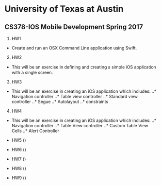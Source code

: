 # University of Texas at Austin
## CS378-IOS Mobile Development Spring 2017

1. HW1
* Create and run an OSX Command Line application using Swift.

2. HW2
* This will be an exercise in deﬁning and creating a simple iOS application with a single screen.

3. HW3
* This will be an exercise in creating an iOS application which includes:
..* Navigation controller
..* Table view controller
..* Standard view controller
..* Segue
..* Autolayout
..* constraints

4. HW4
* This will be an exercise in creating an iOS application which includes:
..* Navigation controller
..* Table View controller
..* Custom Table View Cells
..* Alert Controller

* HW5 ()
* HW6 ()
* HW7 ()
* HW8 ()
* HW9 ()
